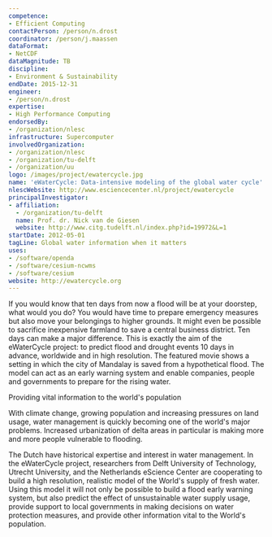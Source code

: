 ```yaml
---
competence:
- Efficient Computing
contactPerson: /person/n.drost
coordinator: /person/j.maassen
dataFormat:
- NetCDF
dataMagnitude: TB
discipline:
- Environment & Sustainability
endDate: 2015-12-31
engineer:
- /person/n.drost
expertise:
- High Performance Computing
endorsedBy:
- /organization/nlesc
infrastructure: Supercomputer
involvedOrganization:
- /organization/nlesc
- /organization/tu-delft
- /organization/uu
logo: /images/project/ewatercycle.jpg
name: 'eWaterCycle: Data-intensive modeling of the global water cycle'
nlescWebsite: http://www.esciencecenter.nl/project/ewatercycle
principalInvestigator:
- affiliation:
  - /organization/tu-delft
  name: Prof. dr. Nick van de Giesen
  website: http://www.citg.tudelft.nl/index.php?id=19972&L=1
startDate: 2012-05-01
tagLine: Global water information when it matters
uses:
- /software/openda
- /software/cesium-ncwms
- /software/cesium
website: http://ewatercycle.org
---
```

If you would know that ten days from now a flood will be at your doorstep, what would you do? You would have time to prepare emergency measures but also move your belongings to higher grounds. It might even be possible to sacrifice inexpensive farmland to save a central business district. Ten days can make a major difference. This is exactly the aim of the eWaterCycle project: to predict flood and drought events 10 days in advance, worldwide and in high resolution. The featured movie shows a setting in which the city of Mandalay is saved from a hypothetical flood. The model can act as an early warning system and enable companies, people and governments to prepare for the rising water.

Providing vital information to the world's population

With climate change, growing population and increasing pressures on land usage, water management is quickly becoming one of the world's major problems. Increased urbanization of delta areas in particular is making more and more people vulnerable to flooding.

The Dutch have historical expertise and interest in water management. In the eWaterCycle project, researchers from Delft University of Technology, Utrecht University, and the Netherlands eScience Center are cooperating to build a high resolution, realistic model of the World's supply of fresh water. Using this model it will not only be possible to build a flood early warning system, but also predict the effect of unsustainable water supply usage, provide support to local governments in making decisions on water protection measures, and provide other information vital to the World's population.
